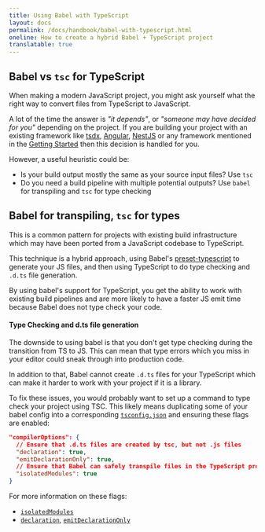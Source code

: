 ```yaml
---
title: Using Babel with TypeScript
layout: docs
permalink: /docs/handbook/babel-with-typescript.html
oneline: How to create a hybrid Babel + TypeScript project
translatable: true
---
```


## Babel vs `tsc` for TypeScript

When making a modern JavaScript project, you might ask yourself what the right way to convert files from TypeScript to JavaScript.

A lot of the time the answer is _"it depends"_, or _"someone may have decided for you"_ depending on the project. If you are building your project with an existing framework like [tsdx](https://tsdx.io), [Angular](https://angular.io/), [NestJS](https://nestjs.com/) or any framework mentioned in the [Getting Started](/docs/home) then this decision is handled for you.

However, a useful heuristic could be:

- Is your build output mostly the same as your source input files? Use `tsc`
- Do you need a build pipeline with multiple potential outputs? Use `babel` for transpiling and `tsc` for type checking

## Babel for transpiling, `tsc` for types

This is a common pattern for projects with existing build infrastructure which may have been ported from a JavaScript codebase to TypeScript.

This technique is a hybrid approach, using Babel's [preset-typescript](https://babeljs.io/docs/en/babel-preset-typescript) to generate your JS files, and then using TypeScript to do type checking and `.d.ts` file generation.

By using babel's support for TypeScript, you get the ability to work with existing build pipelines and are more likely to have a faster JS emit time because Babel does not type check your code.

#### Type Checking and d.ts file generation

The downside to using babel is that you don't get type checking during the transition from TS to JS. This can mean that type errors which you miss in your editor could sneak through into production code.

In addition to that, Babel cannot create `.d.ts` files for your TypeScript which can make it harder to work with your project if it is a library.

To fix these issues, you would probably want to set up a command to type check your project using TSC. This likely means duplicating some of your babel config into a corresponding [`tsconfig.json`](/tconfig) and ensuring these flags are enabled:

```json tsconfig
"compilerOptions": {
  // Ensure that .d.ts files are created by tsc, but not .js files
  "declaration": true,
  "emitDeclarationOnly": true,
  // Ensure that Babel can safely transpile files in the TypeScript project
  "isolatedModules": true
}
```

For more information on these flags:

- [`isolatedModules`](/tsconfig#isolatedModules)
- [`declaration`](/tsconfig#declaration), [`emitDeclarationOnly`](/tsconfig#emitDeclarationOnly)
